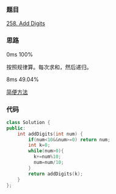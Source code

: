 ### 题目
[258. Add Digits](https://leetcode-cn.com/problems/add-digits/submissions/)
### 思路
0ms 100%

按照规律算。每次求和，然后递归。

8ms 49.04%

[简便方法](https://leetcode-cn.com/problems/add-digits/solution/python-1xing-jin-jie-3xing-xun-huan-by-qqqun902025/)
### 代码
```c++
class Solution {
public:
    int addDigits(int num) {
        if(num<10&&num>=0) return num;
        int k=0;
        while(num>0){
          k+=num%10;
          num=num/10;
        }
        return addDigits(k);
    }
};
```
